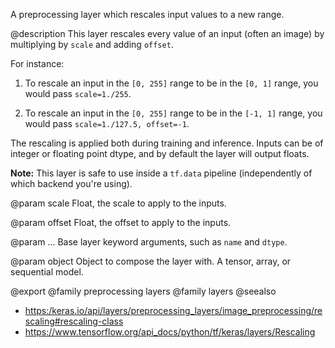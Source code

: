 A preprocessing layer which rescales input values to a new range.

@description
This layer rescales every value of an input (often an image) by multiplying
by `scale` and adding `offset`.

For instance:

1. To rescale an input in the `[0, 255]` range
to be in the `[0, 1]` range, you would pass `scale=1./255`.

2. To rescale an input in the `[0, 255]` range to be in the `[-1, 1]` range,
you would pass `scale=1./127.5, offset=-1`.

The rescaling is applied both during training and inference. Inputs can be
of integer or floating point dtype, and by default the layer will output
floats.

**Note:** This layer is safe to use inside a `tf.data` pipeline
(independently of which backend you're using).

@param scale
Float, the scale to apply to the inputs.

@param offset
Float, the offset to apply to the inputs.

@param ...
Base layer keyword arguments, such as `name` and `dtype`.

@param object
Object to compose the layer with. A tensor, array, or sequential model.

@export
@family preprocessing layers
@family layers
@seealso
+ <https:/keras.io/api/layers/preprocessing_layers/image_preprocessing/rescaling#rescaling-class>
+ <https://www.tensorflow.org/api_docs/python/tf/keras/layers/Rescaling>
